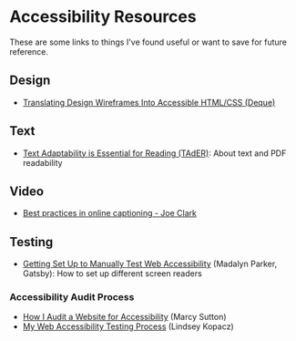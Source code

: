 # Accessibility Resources

These are some links to things I've found useful or want to save for future reference.

## Design

* [Translating Design Wireframes Into Accessible HTML/CSS (Deque)](https://accessibility.deque.com/translating-design-wireframes-into-accessible-html-css)

## Text

* [Text Adaptability is Essential for Reading (TAdER)](http://www.tader.info/): About text and PDF readability

## Video

* [Best practices in online captioning - Joe Clark](https://joeclark.org/access/captioning/bpoc/)

## Testing

* [Getting Set Up to Manually Test Web Accessibility](https://www.gatsbyjs.org/blog/2019-11-13-getting-set-up-to-manually-test-web-accessibility/) (Madalyn Parker, Gatsby): How to set up different screen readers

### Accessibility Audit Process
* [How I Audit a Website for Accessibility](https://marcysutton.com/how-i-audit-a-website-for-accessibility) (Marcy Sutton)
* [My Web Accessibility Testing Process](https://www.a11ywithlindsey.com/blog/web-accessibility-testing-process) (Lindsey Kopacz)
